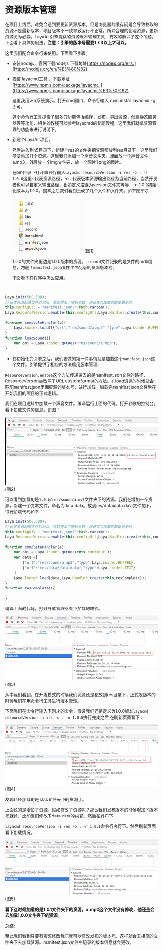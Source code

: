# 资源版本管理

在项目上线后，难免会遇到要更新资源版本。但是浏览器的缓存问题会导致拉取的资源不是最新版本，项目版本不一致导致运行不正常。所以合理的管理资源，更新资源尤为必要。LayaAir引擎提供的资源版本管理工具，有效的解决了这个问题。下面看下具体的用法。**注意：引擎的版本号需要1.7.3以上才可以。**

 这里我们配合命令行来使用。下面看下步骤。

- 安装nodejs，官网下载nodejs 下载地址[https://nodejs.org/en/。](https://nodejs.org/en/%E3%80%82)

- 安装 layacmd工具 。下载地址[https://www.npmjs.com/package/layacmd。](https://www.npmjs.com/package/layacmd%E3%80%82)

  这里我用win系统演示。打开cmd窗口，命令行输入 npm install layacmd -g 即可。

  这个命令行工具提供了很多的功能包括编译，发布，导出资源，创建静态服务器等等功能，相关的教程可以参考layacmd的专题教程。这里我们就拿资源管理的功能来进行说明下。

- 新建个LayaAir项目。

  然后进入到h5目录下，新建个res的文件夹把资源都放到res目录下，这里我们随便添加几个资源。这里我们添加一个声音文件夹，里面放一个声音文件a.mp3，外层放一个img文件夹，放一个图片1.png的图片。

  在bin目录下打开命令行输入`layacmd resourceVersion -i res -o . -n 1.0.0`这里-i代表资源路径，-o . 代表版本资源输出路径为当前路径，当然开发者也可以自定义输出路径，比如定义路径为version文件夹等等，-n 1.0.0初始化版本为1.0.0。回车之后我们看到生成了几个文件和文件夹。如下图所示：

  ![1](img/1.png)(图1)</br>

  1.0.0的文件夹里边是1.0.0版本的资源。`.record`文件记录的是文件的md5信息，勿删！`manifest.json`文件里面记录的资源版本号。

  下面看下在程序中怎么应用。

  ​


```typescript
Laya.init(500,500);
//设置资源配置文件的地址，我这里加了随机参数，保证每次加载的都是最新的。
this.configUrl = "manifest.json?"+Math.random();
Laya.ResourceVersion.enable(this.configUrl,Laya.Handler.create(this,completeHandler));

function completeHandler(e){
    Laya.loader.load([{"url":"res/sound/a.mp3","type":Laya.Loader.BUFFER}],Laya.Handler.create(this,loadSound));
}
function loadSound(){
    var obj = Laya.loader.getRes("res/sound/a.mp3");
}
```

- 在初始化完引擎之后，我们要做的第一件事情就是加载这个`manifest.json`这个文件。引擎提供了相应的方法启用版本管理。

`ResourceVersion.enable`这个方法传递进去的是manifest.json文件的路径，ResourceVersion类改写了URL.customFormat的方法。在load资源的时候就会匹配manifest.json里面资源的版本号，进行加载。加载完manifest.json文件后在开始我们的项目的正式逻辑。

 我们在项目逻辑中加载一个声音文件。编译运行上面的代码。打开谷歌的控制台。看下加载文件的信息。如图：

![2](img/2.png)(图2)</br>

可以看到加载的是`1.0.0/res/sound/a.mp3`文件夹下的资源。我们在增加一个资源，新建一个文本文件。命名为data.data。放到res/data/data.data文件加下。进行加载代码如下：

```typescript
Laya.init(500,500);
//设置资源配置文件的地址，我这里加了随机参数，保证每次加载的都是最新的。
this.configUrl = "manifest.json?"+Math.random();
Laya.ResourceVersion.enable(this.configUrl,Laya.Handler.create(this,completeHandler));

function completeHandler(e){
    var obj = Laya.loader.getRes(this.configUrl);
    var data =[
        {"url":"res/sound/a.mp3","type":Laya.Loader.BUFFER},
        {"url":"res/data/data.data","type":Laya.Loader.TEXT}
    ]
    Laya.loader.load(data,Laya.Handler.create(this,resComplete));
}
function resComplete(){
    
}
```

编译上面的代码，打开谷歌管理器看下加载的路径。

![3](img/3.png)(图3)</br>

从中我们看到，在开发模式的时候我们资源还是都放到res目录下，正式发版本的时候我们在用命令行工具进行版本管理。

下面我们在命令行输入下刚才的命令，假设我们还是定义为1.0.0版本`layacmd resourceVersion -i res -o . -n 1.0.0`执行完成之后 在刷新页面看下：

![4](img/4.png)(图4)</br>

发现已经加载的是1.0.0文件夹下的资源了。

上面说的是增加了资源，假如修改了资源呢？那么我们发布版本的时候增加下版本号就好。比如我们修改下data.data的内容。然后在发布下

`layacmd resourceVersion -i res -o . -n 1.0.1`命令行执行下。然后刷新页面看下加载情况。

![5](img/5.png)(图5)</br>

 **看下这时候加载的是1.0.1文件夹下的资源，a.mp3这个文件没有修改，他还是会去加载1.0.0文件夹下的资源。**

 总结:

 至此我们看到只要有资源修改我们就可以修改发布的版本号。这样就会去相应的文件夹下去加载资源。manifest.json文件中记录的版本信息就会更改。